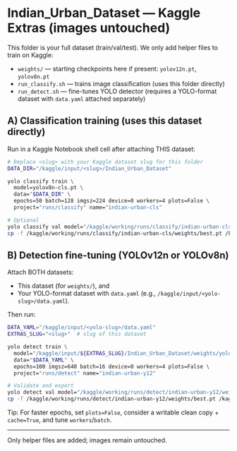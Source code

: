 # Indian_Urban_Dataset — Kaggle Extras (images untouched)

This folder is your full dataset (train/val/test). We only add helper files to train on Kaggle:

- `weights/` — starting checkpoints here if present: `yolov12n.pt`, `yolov8n.pt`
- `run_classify.sh` — trains image classification (uses this folder directly)
- `run_detect.sh` — fine-tunes YOLO detector (requires a YOLO-format dataset with `data.yaml` attached separately)

## A) Classification training (uses this dataset directly)
Run in a Kaggle Notebook shell cell after attaching THIS dataset:

```bash
# Replace <slug> with your Kaggle dataset slug for this folder
DATA_DIR="/kaggle/input/<slug>/Indian_Urban_Dataset"

yolo classify train \
  model=yolov8n-cls.pt \
  data="$DATA_DIR" \
  epochs=50 batch=128 imgsz=224 device=0 workers=4 plots=False \
  project="runs/classify" name="indian-urban-cls"

# Optional
yolo classify val model="/kaggle/working/runs/classify/indian-urban-cls/weights/best.pt" data="$DATA_DIR" device=0
cp -f /kaggle/working/runs/classify/indian-urban-cls/weights/best.pt /kaggle/working/best_cls.pt || true
```

## B) Detection fine-tuning (YOLOv12n or YOLOv8n)
Attach BOTH datasets:
- This dataset (for `weights/`), and
- Your YOLO-format dataset with `data.yaml` (e.g., `/kaggle/input/<yolo-slug>/data.yaml`).

Then run:

```bash
DATA_YAML="/kaggle/input/<yolo-slug>/data.yaml"
EXTRAS_SLUG="<slug>"  # slug of this dataset

yolo detect train \
  model="/kaggle/input/${EXTRAS_SLUG}/Indian_Urban_Dataset/weights/yolov12n.pt" \
  data="$DATA_YAML" \
  epochs=100 imgsz=640 batch=16 device=0 workers=4 plots=False \
  project="runs/detect" name="indian-urban-y12"

# Validate and export
yolo detect val model="/kaggle/working/runs/detect/indian-urban-y12/weights/best.pt" data="$DATA_YAML" device=0 workers=4
cp -f /kaggle/working/runs/detect/indian-urban-y12/weights/best.pt /kaggle/working/best_det.pt || true
```

Tip: For faster epochs, set `plots=False`, consider a writable clean copy + `cache=True`, and tune `workers`/`batch`.

---
Only helper files are added; images remain untouched.
